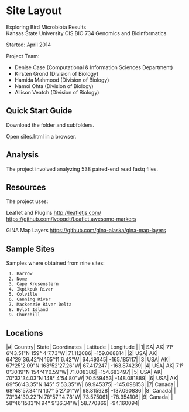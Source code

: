 ﻿Site Layout  
=========

   Exploring Bird Microbiota Results   
   Kansas State University 
   CIS BIO 734 Genomics and Bioinformatics
              
   Started:  April 2014
   
   Project Team:
   *  Denise Case (Computational & Information Sciences Department)
   *  Kirsten Grond (Division of Biology)
   *  Hamida Mahmood  (Division of Biology)
   *  Namoi Ohta  (Division of Biology)
   *  Allison Veatch  (Division of Biology)

  Quick Start Guide
-----------------------

   Download the folder and subfolders. 
   
   Open sites.html in a browser.
 
Analysis
----------------------- 
The project involved analyzing 538 paired-end read fastq files.

 
Resources
-----------------------

The project uses:

Leaflet and Plugins
http://leafletjs.com/
https://github.com/lvoogdt/Leaflet.awesome-markers

GINA Map Layers
https://github.com/gina-alaska/gina-map-layers


Sample Sites
-----------------------
  Samples where obtained from nine sites:
  
     1. Barrow	            
     2. Nome	             
     3. Cape Krusenstern	
     4. Ikpikpuk River	     
     5. Colville	        
     6. Canning River	    
     7. Mackenzie River Delta	
     8. Bylot Island	        
     9. Churchill	            


Locations
-----------------------

|#|  Country|   State| Coordinates                  | Latitude	| Longitude |
|1| 	SA|	    AK|	 71° 6'43.51"N	159° 4'7.73"W|	71.112086|	-159.068814|
|2|    USA|	    AK|	 64°29'36.42"N	165°11'6.42"W|	64.49345|	-165.185117|
|3|	   USA|	    AK|	 67°25'2.09"N	163°52'27.26"W|	67.417247|	-163.874239|
|4|    USA|	    AK|	 71° 0'30.19"N	154°41'0.59"W|	71.008386|	-154.683497|
|5|	   USA|	    AK|	 70°33'34.03"N	148° 4'54.80"W|	70.559453|	-148.081889|
|6|	   USA|	    AK|	 69°56'43.35"N	145° 5'53.35"W|	69.945375|	-145.098153|
|7|	Canada|	    |	 68°48'57.34"N	137° 5'27.01"W|	68.815928|	-137.090836|
|8|	Canada|    	|	 73°34'30.22"N	 78°57'14.78"W|	73.575061|	-78.954106|
|9|	Canada|	    | 	 58°46'15.13"N	 94° 9'36.34"W|	58.770869|	-94.160094|







